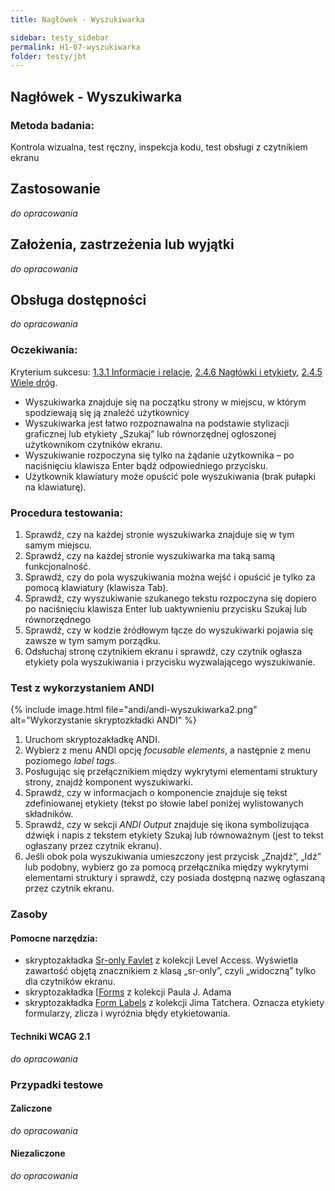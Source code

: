 ```yaml
---
title: Nagłówek - Wyszukiwarka

sidebar: testy_sidebar
permalink: H1-07-wyszukiwarka
folder: testy/jbt
---
```



## Nagłówek - Wyszukiwarka

### Metoda badania:
Kontrola wizualna, test ręczny, inspekcja kodu, test obsługi z czytnikiem ekranu

## Zastosowanie
_do opracowania_
## Założenia, zastrzeżenia lub wyjątki
_do opracowania_

## Obsługa dostępności
_do opracowania_

### Oczekiwania:
Kryterium sukcesu: [1.3.1 Informacje i relacje](https://wcag.lepszyweb.pl/#info-and-relationships), [2.4.6 Nagłówki i etykiety](https://wcag.lepszyweb.pl/#headings-and-labels), [2.4.5 Wiele dróg](https://wcag.lepszyweb.pl/#multiple-ways).
-	Wyszukiwarka znajduje się na początku strony w miejscu, w którym spodziewają się ją znaleźć użytkownicy
-	Wyszukiwarka jest łatwo rozpoznawalna na podstawie stylizacji graficznej lub etykiety „Szukaj” lub równorzędnej ogłoszonej użytkownikom czytników ekranu.    
-	Wyszukiwanie rozpoczyna się tylko na żądanie użytkownika – po naciśnięciu klawisza Enter bądź odpowiedniego przycisku.
-	Użytkownik klawiatury może opuścić pole wyszukiwania (brak pułapki na klawiaturę).

### Procedura testowania:
1.	Sprawdź, czy na każdej stronie wyszukiwarka znajduje się w tym samym miejscu.
2.	Sprawdź, czy na każdej stronie wyszukiwarka ma taką samą funkcjonalność.
3.	Sprawdź, czy do pola wyszukiwania można wejść i opuścić je tylko za pomocą klawiatury (klawisza Tab).
4.	Sprawdź, czy wyszukiwanie szukanego tekstu rozpoczyna się dopiero po naciśnięciu klawisza Enter lub uaktywnieniu przycisku Szukaj lub równorzędnego  
5.	Sprawdź, czy w kodzie źródłowym łącze do wyszukiwarki pojawia się zawsze w tym samym porządku.
6.	Odsłuchaj stronę czytnikiem ekranu i sprawdź, czy czytnik ogłasza etykiety pola wyszukiwania i przycisku wyzwalającego wyszukiwanie.  

### Test z wykorzystaniem ANDI

{% include image.html file="andi/andi-wyszukiwarka2.png" alt="Wykorzystanie skryptozkładki ANDI" %}

1.	Uruchom skryptozakładkę ANDI.
2.	Wybierz z menu ANDI opcję *focusable elements*, a następnie z menu poziomego *label tags*.
3.	Posługując się przełącznikiem między wykrytymi elementami struktury strony, znajdź komponent wyszukiwarki.
4.	Sprawdź, czy w informacjach o komponencie znajduje się tekst zdefiniowanej etykiety (tekst po słowie label poniżej wylistowanych składników.
5.	Sprawdź, czy w sekcji *ANDI Output* znajduje się ikona symbolizująca dźwięk i napis z tekstem etykiety Szukaj lub równoważnym (jest to tekst ogłaszany przez czytnik ekranu).
6.	Jeśli obok pola wyszukiwania umieszczony jest przycisk „Znajdź”, „Idź” lub podobny, wybierz go za pomocą przełącznika między wykrytymi elementami struktury i sprawdź, czy posiada dostępną nazwę ogłaszaną przez czytnik ekranu.       

### Zasoby

#### Pomocne narzędzia:
-	skryptozakładka [Sr-only Favlet](https://labs.levelaccess.com/index.php/Category:Favlet) z kolekcji Level Access. Wyświetla zawartość objętą znacznikiem z klasą „sr-only”, czyli „widoczną” tylko dla czytników ekranu.
-	skryptozakładka [[Forms](http://pauljadam.com/bookmarklets/index.html) z kolekcji Paula J. Adama
-	skryptozakładka [Form Labels](https://jimthatcher.com/favelets/) z kolekcji Jima Tatchera. Oznacza etykiety formularzy, zlicza i wyróżnia błędy etykietowania.

#### Techniki WCAG 2.1
_do opracowania_

### Przypadki testowe

#### Zaliczone
_do opracowania_

#### Niezaliczone
_do opracowania_
